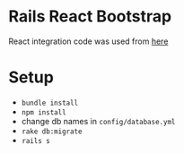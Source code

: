 # Rails React Bootstrap
React integration code was used from [here](https://reactjsnews.com/setting-up-rails-for-react-and-jest/)

# Setup
- `bundle install`
- `npm install`
- change db names in `config/database.yml`
- `rake db:migrate`
- `rails s`
